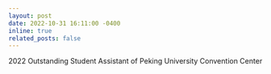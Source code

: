 ```yaml
---
layout: post
date: 2022-10-31 16:11:00 -0400
inline: true
related_posts: false
---
```


2022 Outstanding Student Assistant of Peking University Convention Center
